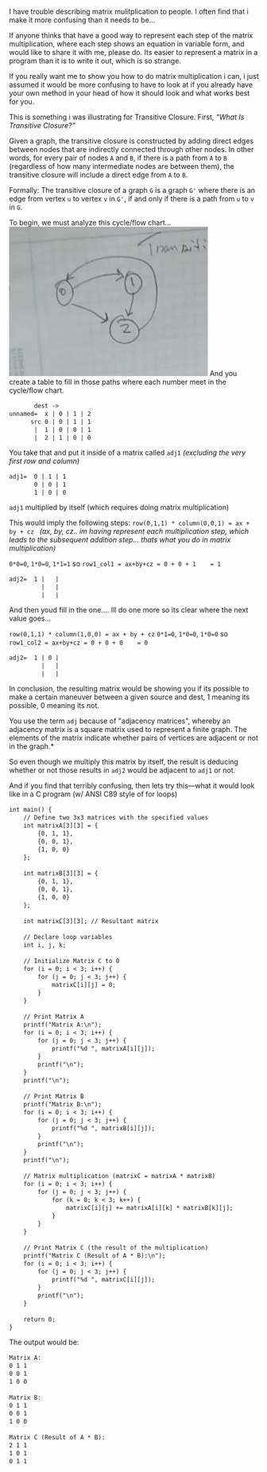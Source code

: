 I have trouble describing matrix mulitplication to people. I often find that i make it more confusing than it needs to be...


If anyone thinks that have a good way to represent each step of the matrix multiplication, where each step shows an equation in variable form,
and would like to share it with me, please do. Its easier to represent a matrix in a program than it is to write it out, which is so strange.


If you really want me to show you how to do matrix multiplication i can, i just assumed it would be more confusing to have to look at if you
already have your own method in your head of how it should look and what works best for you.


This is something i was illustrating for Transitive Closure. First, *"What Is Transitive Closure?"*


Given a graph, the transitive closure is constructed by adding direct edges between nodes that are indirectly connected through other nodes. In other words, for every pair of nodes `A` and `B`, if there is a path from `A` to `B` (regardless of how many intermediate nodes are between them), the transitive closure will include a direct edge from `A` to `B`.

Formally: The transitive closure of a graph `G` is a graph `G'` where there is an edge from vertex `u` to vertex `v` in `G'`, if and only if there is a path from `u` to `v` in `G`.


To begin, we must analyze this cycle/flow chart...
![Flobo](images/cycle4.jpg)
And you create a table to fill in those paths where each number meet in the cycle/flow chart.
```
       dest ->
unnamed=  x | 0 | 1 | 2
      src 0 | 0 | 1 | 1
       |  1 | 0 | 0 | 1
       |  2 | 1 | 0 | 0
```
You take that and put it inside of a matrix called `adj1` *(excluding the very first row and column)*
```
adj1=  0 | 1 | 1
       0 | 0 | 1
       1 | 0 | 0
```
`adj1` multiplied by itself (which requires doing matrix multiplication)

This would imply the following steps: `row(0,1,1) * column(0,0,1) = ax + by + cz ` *(ax, by, cz.. im having represent each multiplication step, which leads to the subsequent addition step... thats what you do in matrix multiplication)*

`0*0=0`, `1*0=0`, `1*1=1` so `row1_col1 = ax+by+cz = 0 + 0 + 1    = 1`
```
adj2=  1 |   |
         |   |
         |   |
```
And then youd fill in the one.... Ill do one more so its clear where the next value goes...

`row(0,1,1) * column(1,0,0) = ax + by + cz`
`0*1=0`, `1*0=0`, `1*0=0` so `row1_col2 = ax+by+cz = 0 + 0 + 0    = 0`
```
adj2=  1 | 0 |
         |   |
         |   |
```
In conclusion, the resulting matrix would be showing you if its possible to make a certain maneuver between a given source and dest, 1 meaning its possible, 0 meaning its not.


You use the term `adj` because of "adjacency matrices", whereby an adjacency matrix is a square matrix used to represent a finite graph. The elements of the matrix indicate whether pairs of vertices are adjacent or not in the graph.*


So even though we multiply this matrix by itself, the result is deducing whether or not those results in `adj2` would be adjacent to `adj1` or not.


And if you find that terribly confusing, then lets try this—what it would look like in a C program (w/ ANSI C89 style of for loops)
```
int main() {
    // Define two 3x3 matrices with the specified values
    int matrixA[3][3] = {
        {0, 1, 1},
        {0, 0, 1},
        {1, 0, 0}
    };
    
    int matrixB[3][3] = {
        {0, 1, 1},
        {0, 0, 1},
        {1, 0, 0}
    };
    
    int matrixC[3][3]; // Resultant matrix

    // Declare loop variables
    int i, j, k;

    // Initialize Matrix C to 0
    for (i = 0; i < 3; i++) {
        for (j = 0; j < 3; j++) {
            matrixC[i][j] = 0;
        }
    }

    // Print Matrix A
    printf("Matrix A:\n");
    for (i = 0; i < 3; i++) {
        for (j = 0; j < 3; j++) {
            printf("%d ", matrixA[i][j]);
        }
        printf("\n");
    }
    printf("\n");

    // Print Matrix B
    printf("Matrix B:\n");
    for (i = 0; i < 3; i++) {
        for (j = 0; j < 3; j++) {
            printf("%d ", matrixB[i][j]);
        }
        printf("\n");
    }
    printf("\n");

    // Matrix multiplication (matrixC = matrixA * matrixB)
    for (i = 0; i < 3; i++) {
        for (j = 0; j < 3; j++) {
            for (k = 0; k < 3; k++) {
                matrixC[i][j] += matrixA[i][k] * matrixB[k][j];
            }
        }
    }

    // Print Matrix C (the result of the multiplication)
    printf("Matrix C (Result of A * B):\n");
    for (i = 0; i < 3; i++) {
        for (j = 0; j < 3; j++) {
            printf("%d ", matrixC[i][j]);
        }
        printf("\n");
    }

    return 0;
}
```
The output would be:
```
Matrix A:
0 1 1
0 0 1
1 0 0

Matrix B:
0 1 1
0 0 1
1 0 0

Matrix C (Result of A * B):
2 1 1
1 0 1
0 1 1
```
